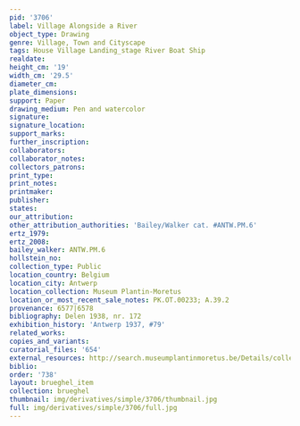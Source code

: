 ```yaml
---
pid: '3706'
label: Village Alongside a River
object_type: Drawing
genre: Village, Town and Cityscape
tags: House Village Landing_stage River Boat Ship
realdate: 
height_cm: '19'
width_cm: '29.5'
diameter_cm: 
plate_dimensions: 
support: Paper
drawing_medium: Pen and watercolor
signature: 
signature_location: 
support_marks: 
further_inscription: 
collaborators: 
collaborator_notes: 
collectors_patrons: 
print_type: 
print_notes: 
printmaker: 
publisher: 
states: 
our_attribution: 
other_attribution_authorities: 'Bailey/Walker cat. #ANTW.PM.6'
ertz_1979: 
ertz_2008: 
bailey_walker: ANTW.PM.6
hollstein_no: 
collection_type: Public
location_country: Belgium
location_city: Antwerp
location_collection: Museum Plantin-Moretus
location_or_most_recent_sale_notes: PK.OT.00233; A.39.2
provenance: 6577|6578
bibliography: Delen 1938, nr. 172
exhibition_history: 'Antwerp 1937, #79'
related_works: 
copies_and_variants: 
curatorial_files: '654'
external_resources: http://search.museumplantinmoretus.be/Details/collect/287542
biblio: 
order: '738'
layout: brueghel_item
collection: brueghel
thumbnail: img/derivatives/simple/3706/thumbnail.jpg
full: img/derivatives/simple/3706/full.jpg
---
```

